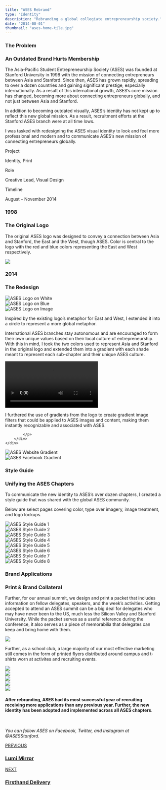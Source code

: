 ```yaml
---
title: "ASES Rebrand"
type: "Identity"
description: "Rebranding a global collegiate entrepreneurship society."
date: "2014-08-01"
thumbnail: "ases-home-tile.jpg"
---
```



<div class="container">
	<div class="row container-vertical-margin">
		<div class="col-lg-5 col-md-12" data-aos="fade-right" data-aos-anchor-placement="top-bottom" data-aos-once="true" data-aos-duration="600">
			<h3 class="primary-text-color no-margin-bottom">
				The Problem 
			</h3>
			<h3 class="secondary-text-color header-margin-bottom">
				An Outdated Brand Hurts Membership
			</h3>
		</div>
		<div class="offset-lg-1 col-lg-6 col-md-12" data-aos="fade-left" data-aos-anchor-placement="top-bottom" data-aos-once="true" data-aos-duration="600">
			<p>
				The Asia-Pacific Student Entrepreneurship Society (ASES) was founded at Stanford University in 1998 with the mission of connecting entrepreneurs between Asia and Stanford. Since then, ASES has grown rapidly, spreading to over a dozen countries and gaining significant prestige, especially internationally. As a result of this international growth, ASES’s core mission has changed, becoming more about connecting entrepreneurs globally, and not just between Asia and Stanford.
			</p>
			<p>
				In addition to becoming outdated visually, ASES’s identity has not kept up to reflect this new global mission. As a result, recruitment efforts at the Stanford ASES branch were at all time lows.
			</p>
			<p>
				I was tasked with redesigning the ASES visual identity to look and feel more professional and modern and to communicate ASES’s new mission of connecting entrepreneurs globally.
			</p>
		</div>
	</div>
</div>

<div class="container-vertical-padding viewport-width no-horizontal-margins case-overview-container">
	<div class="container">
		<div class="row">
			<div class="col-lg-4 col-md-12 justify-content-center-md text-align-center-md" data-aos="fade-up" data-aos-anchor-placement="center-bottom" data-aos-once="true" data-aos-duration="600">
				<div>
					<p class="no-margin-bottom">Project</p>
					<p class="secondary-text-color">Identity, Print</p>
				</div>
			</div>
			<div class="col-lg-4 col-md-12 justify-content-flex-center-lg justify-content-center-md text-align-center-md" data-aos="fade-up" data-aos-anchor-placement="center-bottom" data-aos-once="true" data-aos-delay="100" data-aos-duration="600">
				<div>
					<p class="no-margin-bottom">Role</p>
					<p class="secondary-text-color">Creative Lead, Visual Design</p>
				</div>
			</div>
			<div class="col-lg-4 col-md-12 justify-content-flex-end-lg justify-content-center-md text-align-center-md" data-aos="fade-up" data-aos-anchor-placement="center-bottom" data-aos-once="true" data-aos-delay="300" data-aos-duration="800">
				<div>
					<p class="no-margin-bottom">Timeline</p>
					<p class="secondary-text-color">August &ndash; November 2014</p>
				</div>
			</div>
		</div>
	</div>
</div>

<div class="viewport-dimensions display-flex align-item-center">
	<div class="container">
		<div class="row">
			<div class="col-lg-5" data-aos="fade-right" data-aos-anchor-placement="center-bottom" data-aos-once="true" data-aos-delay="" data-aos-duration="600">
				<h3 class="no-margin-bottom">1998</h3>
				<h3 class="secondary-text-color">The Original Logo</h3>
				<p>
					The original ASES logo was designed to convey a connection between Asia and Stanford, the East and the West, though ASES. Color is central to the logo with the red and blue colors representing the East and West respectively.
				</p>
			</div>
			<div class="col-lg-6 offset-lg-1" data-aos="fade-left" data-aos-anchor-placement="center-bottom" data-aos-once="true" data-aos-duration="600">
				<img class="img-fluid" src="/images/ases/ases-old-logo.png">
			</div>
		</div>
	</div>
</div>

<div class="container">
	<div class="row container-vertical-margin">
		<div class="col-lg-5 col-md-12" data-aos="fade-right" data-aos-anchor-placement="center-bottom" data-aos-once="true" data-aos-duration="600">
			<h3 class="primary-text-color no-margin-bottom">
				2014
			</h3>
			<h3 class="secondary-text-color header-margin-bottom">
				The Redesign
			</h3>
		</div>
	</div>
</div>

<div class="container-vertical-padding viewport-width no-horizontal-margins cool-gray-background-color">
	<div class="container">
		<div class="row">
			<div class="col-lg-12" data-aos="fade-up" data-aos-anchor-placement="center-bottom" data-aos-once="true" data-aos-duration="600">
				<img class="img-fluid img-group-margin-btm" src="/images/ases/ases-new-logo-xxl.png" alt="ASES Logo on White">
			</div>
			<div class="col-lg-6 col-md-12" data-aos="fade-up" data-aos-anchor-placement="center-bottom" data-aos-once="true" data-aos-duration="600">
				<img class="img-fluid img-group-margin-btm" src="/images/ases/ases-blue-new-logo-xxl.png" alt="ASES Logo on Blue">
			</div>
			<div class="col-lg-6 col-md-12" data-aos="fade-up" data-aos-anchor-placement="center-bottom" data-aos-once="true" data-aos-duration="600">
				<img class="img-fluid img-group-margin-btm" src="/images/ases/ases-image-new-logo-lg.jpg" alt="ASES Logo on Image">
			</div>
		</div>
	</div>
</div>

<div class="container">
	<div class="row container-vertical-margin">
		<div class="offset-lg-6 col-lg-6 col-md-12">
			<p>
				Inspired by the existing logo’s metaphor for East and West, I extended it into a circle to represent a more global metaphor.
			</p>
			<p>
				International ASES branches stay autonomous and are encouraged to form their own unique values based on their local culture of entrepreneurship. With this in mind, I took the two colors used to represent Asia and Stanford in the original logo and extended them into a gradient with each shade meant to represent each sub-chapter and their unique ASES culture.
			</p>
		</div>
	</div>
</div>

<div class="viewport-dimensions display-flex align-item-center">
	<div class="container">
		<div class="row">
			<div class="col-lg-12">
				<div id="ases-video-container">
					<video id="ases-animation-video" autoplay controls loop>
					 	<source src="/videos/ases-logo-animation.mp4" type="video/mp4">
						Aw man! Looks like your browser doesn't support HTML5 video which means you can't see my super awesome video. Try opening this page in a Google Chrome browser instead!
					</video>
				</div>
			</div>	
		</div>
	</div>
</div>

<div class="container">
	<div class="row container-vertical-margin">
		<div class="offset-lg-6 col-lg-6 col-md-12">
			<p>
				I furthered the use of gradients from the logo to create gradient image filters that could be applied to ASES images and content, making them instantly recognizable and associated with ASES.

			</p>
		</div>
	</div>
</div>

<div class="container-vertical-padding viewport-width no-horizontal-margins cool-gray-background-color">
	<div class="container">
		<div class="row">
			<div class="col-lg-6" data-aos="fade-up" data-aos-anchor-placement="center-bottom" data-aos-once="true" data-aos-duration="600">
				<img class="img-fluid img-group-margin-btm img-shadow-dark" id="zoom-default" src="/images/ases/ases-website-xxl.jpg" alt="ASES Website Gradient">
			</div>
			<div class="col-lg-6" data-aos-once="true" data-aos-anchor-placement="center-bottom" data-aos-delay="200" data-aos-duration="600" >
				<img class="img-fluid img-group-margin-btm img-shadow-dark" data-aos="fade-up" id="zoom-default" src="/images/ases/ases-facebook-xxl.jpg" alt="ASES Facebook Gradient">
			</div>
		</div>
	</div>
</div>

<div class="container">
	<div class="row container-vertical-margin">
		<div class="col-lg-5 col-md-12" data-aos="fade-right" data-aos-anchor-placement="center-bottom" data-aos-once="true" data-aos-delay="" data-aos-duration="600">
			<h3 class="primary-text-color no-margin-bottom">
				Style Guide
			</h3>
			<h3 class="secondary-text-color header-margin-bottom">
				Unifying the ASES Chapters
			</h3>
		</div>
		<div class="offset-lg-1 col-lg-6 col-md-12" data-aos="fade-left" data-aos-anchor-placement="center-bottom" data-aos-once="true" data-aos-duration="600">
			<p>
				To communicate the new identity to ASES’s over dozen chapters, I created a style guide that was shared with the global ASES community.
			</p>
			<p>
				Below are select pages covering color, type over imagery, image treatment, and logo lockups.
			</p>
		</div>
	</div>
</div>



<div class="container-vertical-padding viewport-width no-horizontal-margins cool-gray-background-color">
	<div class="container">
		<div class="row">
			<div class="col-lg-6 col-md-12" data-aos="fade-up" data-aos-anchor-placement="center-bottom" data-aos-once="true" data-aos-duration="600">
				<img 
					class="img-fluid img-group-margin-btm img-shadow"
					id="zoom-default"
					src="/images/ases/ases-style-guide-1-xxl.png"
					alt="ASES Style Guide 1" 
				>
			</div>
			<div class="col-lg-6 col-md-12" data-aos="fade-up" data-aos-anchor-placement="center-bottom" data-aos-once="true" data-aos-delay="200" data-aos-duration="600">
				<img
					class="img-fluid img-group-margin-btm img-shadow"
					id="zoom-default"
					src="/images/ases/ases-style-guide-2-lg.png"
					data-zoom-target="/images/ases/ases-style-guide-2-xxl.png"
					alt="ASES Style Guide 2"
				>
			</div>
			<div class="col-lg-12" data-aos="fade-up" data-aos-anchor-placement="center-bottom" data-aos-once="true" data-aos-duration="600">
				<img
					class="img-fluid img-group-margin-btm img-shadow"
					id="zoom-default"
					src="/images/ases/ases-style-guide-3-xxl.png"
					alt="ASES Style Guide 3"
				>
			</div>
			<div class="col-lg-12" data-aos="fade-up" data-aos-anchor-placement="center-bottom" data-aos-once="true" data-aos-duration="600">
				<img
					class="img-fluid img-group-margin-btm img-shadow"
					id="zoom-default"
					src="/images/ases/ases-style-guide-4-xxl.png"
					alt="ASES Style Guide 4"
				>
			</div>
			<div class="col-lg-6 col-md-12" data-aos="fade-up" data-aos-anchor-placement="center-bottom" data-aos-once="true" data-aos-duration="600">
				<img
					class="img-fluid img-group-margin-btm img-shadow"
					id="zoom-default"
					src="/images/ases/ases-style-guide-5-lg.png"
					data-zoom-target="/images/ases/ases-style-guide-5-xxl.png"
					alt="ASES Style Guide 5"
				>
			</div>
			<div class="col-lg-6 col-md-12" data-aos="fade-up" data-aos-anchor-placement="center-bottom" data-aos-once="true" data-aos-delay="200" data-aos-duration="600">
				<img
					class="img-fluid img-group-margin-btm img-shadow"
					id="zoom-default"
					src="/images/ases/ases-style-guide-6-lg.png"
					data-zoom-target="/images/ases/ases-style-guide-6-xxl.png"
					alt="ASES Style Guide 6"
				>
			</div>
			<div class="offset-lg-6 col-lg-6 col-md-12" data-aos="fade-up" data-aos-anchor-placement="center-bottom" data-aos-once="true" data-aos-duration="600">
				<img
					class="img-fluid img-group-margin-btm img-shadow"
					id="zoom-default"
					src="/images/ases/ases-style-guide-7-lg.png"
					data-zoom-target="/images/ases/ases-style-guide-7-xxl.png"
					alt="ASES Style Guide 7"
				>
			</div>
			<div class="col-lg-12" data-aos="fade-up" data-aos-anchor-placement="center-bottom" data-aos-once="true" data-aos-duration="600">
				<img
					class="img-fluid img-group-margin-btm img-shadow"
					id="zoom-default"
					src="/images/ases/ases-style-guide-8-xxl.png"
					alt="ASES Style Guide 8"
				>
			</div>
		</div>
	</div>
</div>

<div class="container">
	<div class="row container-vertical-margin">
		<div class="col-lg-5 col-md-12"  data-aos="fade-right" data-aos-anchor-placement="center-bottom" data-aos-once="true" data-aos-duration="600">
			<h3 class="primary-text-color no-margin-bottom">
				Brand Applications
			</h3>
			<h3 class="secondary-text-color header-margin-bottom">
				Print & Brand Collateral
			</h3>
		</div>
		<div class="offset-lg-1 col-lg-6 col-md-12"  data-aos="fade-left" data-aos-anchor-placement="center-bottom" data-aos-once="true" data-aos-duration="600">
			<p>
				Further, for our annual summit, we design and print a packet that includes information on fellow delegates, speakers, and the week’s activities. Getting accepted to attend an ASES summit can be a big deal for delegates who may have never been to the US, much less the Silicon Valley and Stanford University. While the packet serves as a useful reference during the conference, it also serves as a piece of memorabilia that delegates can keep and bring home with them.
			</p>
		</div>
	</div>
</div>

<div class="viewport-width no-horizontal-margins">
	<img class="img-fluid" src="/images/ases/ases-summit-packet.jpg">
</div>

<div class="container">
	<div class="row container-vertical-margin">
		<div class="offset-lg-6 col-lg-6 col-md-12">
			<p>
				Further, as a school club, a large majority of our most effective marketing still comes in the form of printed flyers distributed around campus and t-shirts worn at activites and recruiting events.
			</p>
		</div>
	</div>
</div>

<div class="container">
	<div class="row">
		<div class="col-lg-6 col-md-12" data-aos="fade-up" data-aos-anchor-placement="center-bottom" data-aos-once="true" data-aos-duration="600">
			<img 
				class="img-fluid img-group-margin-btm"
				id="zoom-default"
				src="/images/ases/ases-2015-flyer-lg.jpg"
				data-zoom-target="/images/ases/ases-2015-flyer-xxl.jpg"
			>
		</div>
		<div class="col-lg-6 col-md-12"  data-aos="fade-up" data-aos-anchor-placement="center-bottom" data-aos-once="true" data-aos-delay="200" data-aos-duration="600">
			<img 
				class="img-fluid img-group-margin-btm"
				id="zoom-default"
				src="/images/ases/ases-vc3-flyer-lg.jpg"
				data-zoom-target="/images/ases/ases-vc3-flyer-xxl.jpg"
			>
		</div>
		<div class="col-lg-6 offset-lg-6 col-md-12"  data-aos="fade-up" data-aos-anchor-placement="center-bottom" data-aos-once="true" data-aos-duration="600">
			<img 
				class="img-fluid img-group-margin-btm"
				id="zoom-default"
				src="/images/ases/ases-t-shirt-lg.jpg"
				data-zoom-target="/images/ases/ases-t-shirt-xxl.jpg"
			>
		</div>
		<div class="col-lg-12"  data-aos="fade-up" data-aos-anchor-placement="top-bottom" data-aos-once="true" data-aos-duration="600">
			<img 
				class="img-fluid img-group-margin-btm"
				id="zoom-default"
				src="/images/ases/ases-business-cards-xxl.jpg"
			>
		</div>
		<div class="col-lg-12"  data-aos="fade-up" data-aos-anchor-placement="top-bottom" data-aos-once="true" data-aos-duration="600">
			<img 
				class="img-fluid img-group-margin-btm"
				id="zoom-default"
				src="/images/ases/ases-stationary-mockup-xxl.jpg"
			>
		</div>
	</div>
</div>

<div class="container-vertical-margin-top">
	<div class="viewport-dimensions ">
		<div class="cool-gray-texture display-flex align-item-center text-align-center">
			<div class="container">
				<div class="row">
					<div class="offset-lg-2 col-lg-8 col-12-md">
						<h4>
							After rebranding, ASES had its most successful year of recruiting receiving more applications than any previous year. Further, the new identity has been adopted and implemented across all ASES chapters.
						</h4>
						<br>
						<p>
							<i>You can follow ASES on Facebook, Twitter, and Instagram at @ASESStanford.</i>
						</p>
					</div>	
				</div>
			</div>
		</div>
	</div>
</div>

<div class="viewport-width no-horizontal-margins display-flex align-item-center background-image" id="footer-canvas" style="height: 56vh;">
	<div class="footer-bg-image" id="home-canvas-two-bg-image-firsthand"></div>
  	<div class="footer-bg-image" id="home-canvas-two-bg-image-lumi"></div>
  	<div class="container">
	    <div class="row col-reverse-md ">
		    <div class="col-lg-6 col-md-12 text-align-center-md justify-content-center-md display-inline-flex" id="project-container" name="home-canvas-two-bg-image-">
		        <a name="lumi" class="project-link" href="/work/lumi">
		        	<div data-aos="fade-right" data-aos-anchor-placement="center-bottom" data-aos-once="true" data-aos-duration="600">
		           		<span class="subtitle footer-canvas-project-header">PREVIOUS</span>
		            	<h3 class="footer-canvas-project-name">Lumi Mirror</h3>
		          	</div>
		        </a>
		    </div>
		    <div class="col-lg-6 col-md-12 text-align-right-lg text-align-center-md justify-content-flex-end-lg justify-content-center-md display-inline-flex" id="project-container" name="home-canvas-two-bg-image-">
		        <a name="firsthand" class="project-link" href="/work/firsthand">
		        	<div data-aos="fade-left" data-aos-anchor-placement="center-bottom" data-aos-once="true" data-aos-duration="600">
		            	<span class="subtitle footer-canvas-project-header">NEXT</span>
		            	<h3 class="footer-canvas-project-name">Firsthand Delivery</h3>
		        	</div>
		        </a>
		    </div>
		</div>
	</div>
</div>
